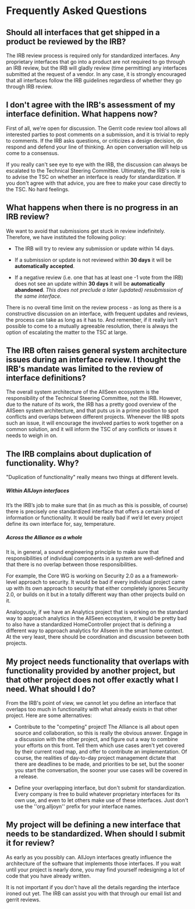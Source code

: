 # Frequently Asked Questions

## Should all interfaces that get shipped in a product be reviewed by the IRB?

The IRB review process is required only for standardized interfaces. Any proprietary interfaces that go into a product are not required to go through an IRB review, but the IRB will gladly review (time permitting) any interfaces submitted at the request of a vendor. In any case, it is strongly encouraged that all interfaces follow the IRB guidelines regardless of whether they go through IRB review.

## I don't agree with the IRB's assessment of my interface definition. What happens now?

First of all, we're open for discussion. The Gerrit code review tool allows all interested parties to post comments on a submission, and it is trivial to reply to comments. If the IRB asks questions, or criticizes a design decision, do respond and defend your line of thinking. An open conversation will help us come to a consensus.

If you really can't see eye to eye with the IRB, the discussion can always be escalated to the Technical Steering Committee. Ultimately, the IRB's role is to advise the TSC on whether an interface is ready for standardization. If you don't agree with that advice, you are free to make your case directly to the TSC. No hard feelings.

## What happens when there is no progress in an IRB review?

We want to avoid that submissions get stuck in review indefinitely. Therefore, we have instituted the following policy:

*  The IRB will try to review any submission or update within 14 days.

*  If a submission or update is not reviewed within **30 days** it will be **automatically accepted**.

*  If a negative review (i.e. one that has at least one -1 vote from the IRB) does not see an update within **30 days** it will be **automatically abandoned**. *This does not preclude a later (updated) resubmission of the same interface.*

There is no overall time limit on the review process - as long as there is a constructive discussion on an interface, with frequent updates and reviews, the process can take as long as it has to. And remember, if it really isn't possible to come to a mutually agreeable resolution, there is always the option of escalating the matter to the TSC at large.

## The IRB often raises general system architecture issues during an interface review. I thought the IRB's mandate was limited to the review of interface definitions?

The overall system architecture of the AllSeen ecosystem is the responsibility of the Technical Steering Committee, not the IRB. However, due to the nature of its work, the IRB has a pretty good overview of the AllSeen system architecture, and that puts us in a prime position to spot conflicts and overlaps between different projects. Whenever the IRB spots such an issue, it will encourage the involved parties to work together on a common solution, and it will inform the TSC of any conflicts or issues it needs to weigh in on.

## The IRB complains about duplication of functionality. Why?

"Duplication of functionality" really means two things at different levels.

##### Within AllJoyn interfaces

It’s the IRB’s job to make sure that (in as much as this is possible, of course) there is precisely one standardized interface that offers a certain kind of information or functionality. It would be really bad if we’d let every project define its own interface for, say, temperature.

##### Across the Alliance as a whole

It is, in general, a sound engineering principle to make sure that responsibilities of individual components in a system are well-defined and that there is no overlap between those responsibilities. 

For example, the Core WG is working on Security 2.0 as a a framework-level approach to security. It would be bad if every individual project came up with its own approach to security that either completely ignores Security 2.0, or builds on it but in a totally different way than other projects build on it.

Analogously, if we have an Analytics project that is working on the standard way to approach analytics in the AllSeen ecosystem, it would be pretty bad to also have a standardized HomeController project that is defining a different way to approach analytics for Allseen in the smart home context. At the very least, there should be coordination and discussion between both projects.

## My project needs functionality that overlaps with functionality provided by another project, but that other project does not offer exactly what I need. What should I do?

From the IRB's point of view, we cannot let you define an interface that overlaps too much in functionality with what already exists in that other project. Here are some alternatives:

*  Contribute to the "competing" project! The Alliance is all about open source and collaboration, so this is really the obvious answer. Engage in a discussion with the other project, and figure out a way to combine your efforts on this front. Tell them which use cases aren't yet covered by their current road map, and offer to contribute an implementation. Of course, the realities of day-to-day project management dictate that there are deadlines to be made, and priorities to be set, but the sooner you start the conversation, the sooner your use cases will be covered in a release.

*  Define your overlapping interface, but don't submit for standardization. Every company is free to build whatever proprietary interfaces for its own use, and even to let others make use of these interfaces. Just don't use the ''org.alljoyn'' prefix for your interface names.

## My project will be defining a new interface that needs to be standardized.  When should I submit it for review?

As early as you possibly can.  AllJoyn interfaces greatly influence the architecture of the software that implements those interfaces.  If you wait until your project is nearly done, you may find yourself redesigning a lot of code that you have already written.

It is not important if you don't have all the details regarding the interface ironed out yet.  The IRB can assist you with that through our email list and gerrit reviews.
